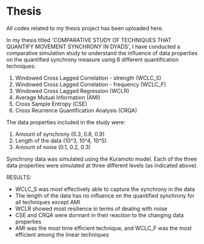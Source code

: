 # Thesis
All codes related to my thesis project has been uploaded here.

In my thesis titled 'COMPARATIVE STUDY OF TECHNIQUES THAT QUANTIFY MOVEMENT SYNCHRONY IN DYADS', I have conducted a comparative simulation study to understand the influence of data properties on the quantified synchrony measure using 6 different quantification techniques:

1) Windowed Cross Lagged Correlation - strength (WCLC_S)
2) Windowed Cross Lagged Correlation - frequency (WCLC_F)
3) Windowed Cross Lagged Regression (WCLR)
4) Average Mutual Information (AMI)
5) Cross Sample Entropy (CSE)
6) Cross Reurrence Quantification Analysis (CRQA)

The data properties included in the study were:

1) Amount of synchrony (0.3, 0.6, 0.9)
2) Length of the data (10^3, 10^4, 10^5)
3) Amount of noise (0.1, 0.2, 0.3)

Synchrony data was simulated using the Kuramoto model. Each of the three data properties were simulated at three different levels (as indicated above). 

RESULTS:

- WCLC_S was most effectively able to capture the synchrony in the data
- The length of the data has no influence on the quantified synchrony for all techniques except AMI
- WCLR showed most resilience in terms of dealing with noise
- CSE and CRQA were dormant in their reaction to the changing data properties
- AMI was the most time efficient technique, and WCLC_F was the most efficient among the linear techniques
